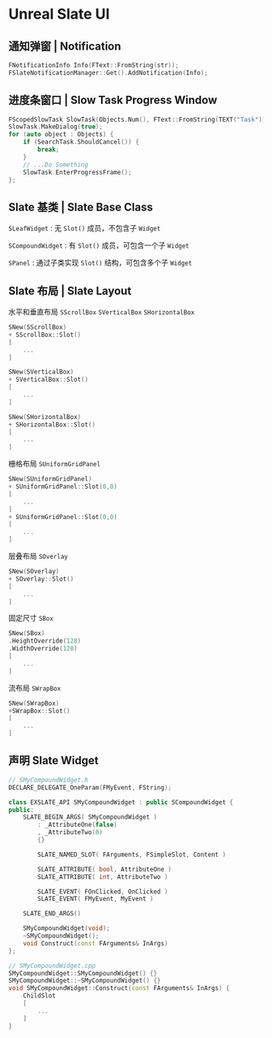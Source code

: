 # Unreal Slate UI

## 通知弹窗 | Notification

```cpp
FNotificationInfo Info(FText::FromString(str));
FSlateNotificationManager::Get().AddNotification(Info);
```

## 进度条窗口 | Slow Task Progress Window

```cpp
FScopedSlowTask SlowTask(Objects.Num(), FText::FromString(TEXT("Task")));
SlowTask.MakeDialog(true);
for (auto object : Objects) {
    if (SearchTask.ShouldCancel()) {
        break;
    }
    // ...Do Something
    SlowTask.EnterProgressFrame();
};
```

## Slate 基类 | Slate Base Class

`SLeafWidget` : 无 `Slot()` 成员，不包含子 `Widget`

`SCompoundWidget` : 有 `Slot()` 成员，可包含一个子 `Widget`

`SPanel` : 通过子类实现 `Slot()` 结构，可包含多个子 `Widget`

## Slate 布局 | Slate Layout

水平和垂直布局 `SScrollBox` `SVerticalBox` `SHorizontalBox`

```cpp
SNew(SScrollBox)
+ SScrollBox::Slot()
[
    ...
]

SNew(SVerticalBox)
+ SVerticalBox::Slot()
[
    ...
]

SNew(SHorizontalBox)
+ SHorizontalBox::Slot()
[
    ...
]
```

栅格布局 `SUniformGridPanel`

```cpp
SNew(SUniformGridPanel)
+ SUniformGridPanel::Slot(0,0)
[
    ...
]
+ SUniformGridPanel::Slot(0,0)
[
    ...
]
```

层叠布局 `SOverlay`

```cpp
SNew(SOverlay)
+ SOverlay::Slot()
[
    ...
]
```

固定尺寸 `SBox`

```cpp
SNew(SBox)
.HeightOverride(128)
.WidthOverride(128)
[
    ...
]
```

流布局 `SWrapBox`

```cpp
SNew(SWrapBox)
+SWrapBox::Slot()
[
    ...
]
```

## 声明 Slate Widget

```cpp
// SMyCompoundWidget.h
DECLARE_DELEGATE_OneParam(FMyEvent, FString);

class EXSLATE_API SMyCompoundWidget : public SCompoundWidget {
public:
    SLATE_BEGIN_ARGS( SMyCompoundWidget )
        : _AttributeOne(false)
        , _AttributeTwo(0)
        {}

        SLATE_NAMED_SLOT( FArguments, FSimpleSlot, Content )

        SLATE_ATTRIBUTE( bool, AttributeOne )
        SLATE_ATTRIBUTE( int, AttributeTwo )

        SLATE_EVENT( FOnClicked, OnClicked )
        SLATE_EVENT( FMyEvent, MyEvent )

    SLATE_END_ARGS()

	SMyCompoundWidget(void);
	~SMyCompoundWidget();
    void Construct(const FArguments& InArgs)
};
```

```cpp
// SMyCompoundWidget.cpp
SMyCompoundWidget::SMyCompoundWidget() {}
SMyCompoundWidget::~SMyCompoundWidget() {}
void SMyCompoundWidget::Construct(const FArguments& InArgs) {
    ChildSlot
    [
        ...
    ]
}
```

